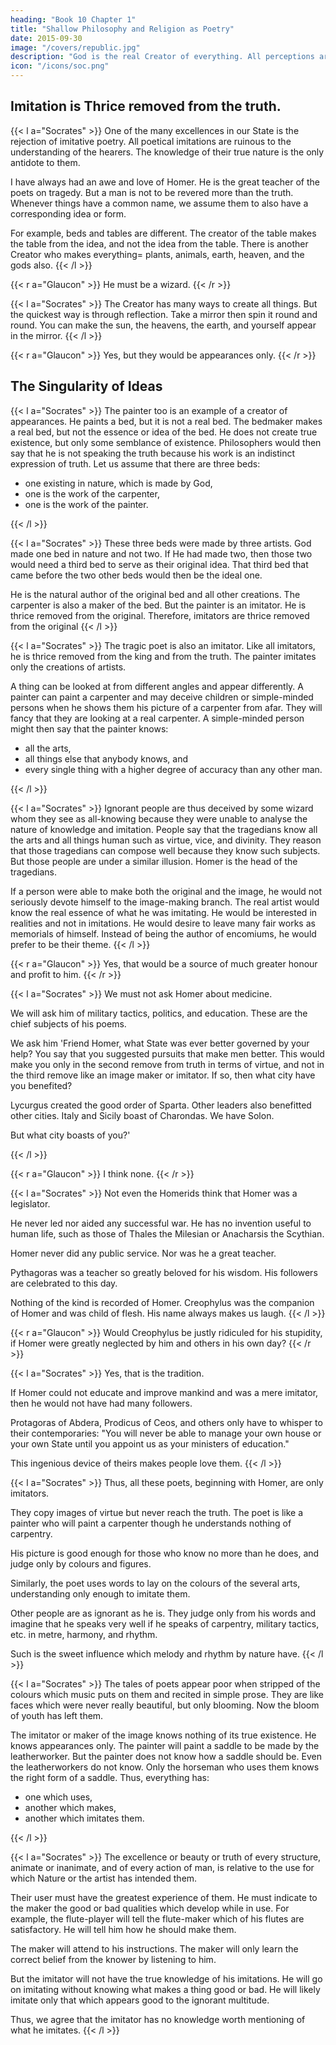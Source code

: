 ```yaml
---
heading: "Book 10 Chapter 1"
title: "Shallow Philosophy and Religion as Poetry"
date: 2015-09-30
image: "/covers/republic.jpg"
description: "God is the real Creator of everything. All perceptions are reflections and all things are imitations of the original from God. Homer is one of the greatest poets and should be read by all. But shallow, imitative philosophers should not be allowed into the State"
icon: "/icons/soc.png"
---
```




## Imitation is Thrice removed from the truth.

{{< l a="Socrates" >}}
One of the many excellences in our State is the rejection of imitative poetry. All poetical imitations are ruinous to the understanding of the hearers. The knowledge of their true nature is the only antidote to them.

I have always had an awe and love of Homer. He is the great teacher of the poets on tragedy. But a man is not to be revered more than the truth. Whenever things have a common name, we assume them to also have a corresponding idea or form.

For example, beds and tables are different. <!-- The creators of beds and tables make beds and tables without defining the idea of beds and tables. --> The creator of the table makes the table from the idea, and not the idea from the table. There is another Creator who makes everything= plants, animals, earth, heaven, and the gods also. 
{{< /l >}}


{{< r a="Glaucon" >}}
He must be a wizard.
{{< /r >}}


{{< l a="Socrates" >}}
The Creator has many ways to create all things. But the quickest way is through reflection. Take a mirror then spin it round and round. You can make the sun, the heavens, the earth, and yourself appear in the mirror.
{{< /l >}}


{{< r a="Glaucon" >}}
Yes, but they would be appearances only.
{{< /r >}}


## The Singularity of Ideas

{{< l a="Socrates" >}}
The painter too is an example of a creator of appearances. He paints a bed, but it is not a real bed. The bedmaker makes a real bed, but not the essence or idea of the bed. He does not create true existence, but only some semblance of existence. Philosophers would then say that he is not speaking the truth because his work is an indistinct expression of truth. Let us assume that there are three beds:

- one existing in nature, which is made by God,
- one is the work of the carpenter,
- one is the work of the painter.

{{< /l >}}


{{< l a="Socrates" >}}
These three beds were made by three artists. God made one bed in nature and not two. If He had made two, then those two would need a third bed to serve as their original idea. That third bed that came before the two other beds would then be the ideal one.

He is the natural author of the original bed and all other creations. The carpenter is also a maker of the bed. But the painter is an imitator. He is thrice removed from the original. Therefore, imitators are thrice removed from the original 
{{< /l >}}


{{< l a="Socrates" >}}
The tragic poet is also an imitator. Like all imitators, he is thrice removed from the king and from the truth. The painter imitates only the creations of artists.
 
<!-- The art of painting is an imitation of things as they appear, and not of its real essence. The imitator is a long way off from the truth. 
He can do all things because he lightly touches on a small part of an image, and not the real thing. For example=  -->

A thing can be looked at from different angles and appear differently. A painter can paint a carpenter and may deceive children or simple-minded persons when he shows them his picture of a carpenter from afar. They will fancy that they are looking at a real carpenter. A simple-minded person might then say that the painter knows:

- all the arts,
- all things else that anybody knows, and
- every single thing with a higher degree of accuracy than any other man.

{{< /l >}}


{{< l a="Socrates" >}}
Ignorant people are thus deceived by some wizard whom they see as all-knowing because they were unable to analyse the nature of knowledge and imitation. People say that the tragedians know all the arts and all things human such as virtue, vice, and divinity. They reason that those tragedians can compose well because they know such subjects. <!-- He who has not have this knowledge can never be a poet. --> But those people are under a similar illusion. Homer is the head of the tragedians.

<!-- Perhaps they may have come across imitators and have been deceived. They may not have remembered when they saw their works that these were but imitations thrice removed from the truth. These could easily be made without any knowledge of the truth, because they are appearances only and not realities. Or they might be right.

Poets might really know what they are talking about.  -->

If a person were able to make both the original and the image, he would not seriously devote himself to the image-making branch. The real artist would know the real essence of what he was imitating. He would be interested in realities and not in imitations. He would desire to leave many fair works as memorials of himself. Instead of being the author of encomiums, he would prefer to be their theme. 
{{< /l >}}


{{< r a="Glaucon" >}}
Yes, that would be a source of much greater honour and profit to him.
{{< /r >}}


{{< l a="Socrates" >}}
We must not ask Homer about medicine. 

We will ask him of military tactics, politics, and education. These are the chief subjects of his poems. 

We ask him 'Friend Homer, what State was ever better governed by your help? You say that you suggested pursuits that make men better. This would make you only in the second remove from truth in terms of virtue, and not in the third remove like an image maker or imitator. If so, then what city have you benefited? 

Lycurgus created the good order of Sparta. Other leaders also benefitted other cities. Italy and Sicily boast of Charondas. We have Solon. 

But what city boasts of you?'
<!-- But who says that you have been a good legislator to them and have done them any good?  -->
{{< /l >}}


{{< r a="Glaucon" >}}
I think none.
{{< /r >}}


{{< l a="Socrates" >}}
Not even the Homerids think that Homer was a legislator. 

He never led nor aided any successful war. He has no invention useful to human life, such as those of Thales the Milesian or Anacharsis the Scythian. 

Homer never did any public service. Nor was he a great teacher.

<!-- Did he have friends who loved to associate with him and who handed down to posterity a Homeric way of life, such as was established by Pythagoras?  -->

Pythagoras was a teacher so greatly beloved for his wisdom. His followers are celebrated to this day. 

Nothing of the kind is recorded of Homer. Creophylus was the companion of Homer and was child of flesh. His name always makes us laugh.
{{< /l >}}


{{< r a="Glaucon" >}}
Would Creophylus be justly ridiculed for his stupidity, if Homer were greatly neglected by him and others in his own day?
{{< /r >}}



{{< l a="Socrates" >}}
Yes, that is the tradition. 

If Homer could not educate and improve mankind and was a mere imitator, then he would not have had many followers. 

Protagoras of Abdera, Prodicus of Ceos, and others only have to whisper to their contemporaries: "You will never be able to manage your own house or your own State until you appoint us as your ministers of education."

This ingenious device of theirs makes people love them.
{{< /l >}}

<!--  Their companions all but carry them about on their shoulders. The contemporaries of Homer, or of Hesiod, would not have allowed either of them to go about as rhapsodists, if they were really able to make mankind virtuous. They would have been as unwilling to part with them as with gold. They would have compelled them to stay at home with them. If the master would not stay, then the disciples would have followed him everywhere until they had enough education. Then we must infer that. -->


{{< l a="Socrates" >}}
Thus, all these poets, beginning with Homer, are only imitators. 

They copy images of virtue but never reach the truth. The poet is like a painter who will paint a carpenter though he understands nothing of carpentry. 

His picture is good enough for those who know no more than he does, and judge only by colours and figures. 

Similarly, the poet uses words to lay on the colours of the several arts, understanding only enough to imitate them. 

Other people are as ignorant as he is. They judge only from his words and imagine that he speaks very well if he speaks of carpentry, military tactics, etc. in metre, harmony, and rhythm. 

Such is the sweet influence which melody and rhythm by nature have.
{{< /l >}}


{{< l a="Socrates" >}}
The tales of poets appear poor when stripped of the colours which music puts on them and recited in simple prose. They are like faces which were never really beautiful, but only blooming. Now the bloom of youth has left them. 

The imitator or maker of the image knows nothing of its true existence. He knows appearances only. The painter will paint a saddle to be made by the leatherworker. But the painter does not know how a saddle should be. Even the leatherworkers do not know. Only the horseman who uses them knows the right form of a saddle. Thus, everything has:

- one which uses,
- another which makes,
- another which imitates them.

{{< /l >}}


{{< l a="Socrates" >}}
The excellence or beauty or truth of every structure, animate or inanimate, and of every action of man, is relative to the use for which Nature or the artist has intended them. 

Their user must have the greatest experience of them. He must indicate to the maker the good or bad qualities which develop while in use. For example, the flute-player will tell the flute-maker which of his flutes are satisfactory. He will tell him how he should make them.

The maker will attend to his instructions. The <!-- instrument is the same. But the excellence or badness of it, the --> maker will only learn the correct belief from the knower by listening to him. 
<!-- . This he will gain from him who knows, by talking to him and hearing what he has to say.  -->
<!-- The flute-player knows and therefore speaks with authority about the goodness and badness of flutes. The flute-maker , confiding in him, will do what he is told by him. --> 
<!-- He will:

- not know whether his drawing is correct or beautiful, and
- not have the right opinion from someone who actually knows and gives him instructions on what he should draw.
 -->

But the imitator will not have the true knowledge of his imitations. <!-- The imitative artist will not be in a brilliant state of intelligence about his own creations. --> He will go on imitating without knowing what makes a thing good or bad. He will likely imitate only that which appears good to the ignorant multitude.

Thus, we agree that the imitator has no knowledge worth mentioning of what he imitates. 
{{< /l >}}


